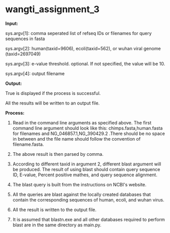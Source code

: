 # wangti_assignment_3

**Input:**

sys.argv[1]: comma seperated list of refseq IDs or filenames for query sequences in fasta

sys.argv[2]: human(taxid=9606), ecoli(taxid=562), or wuhan viral genome (taxid=2697049)

sys.argv[3]: e-value threshold. optional. If not specified, the value will be 10.

sys.argv[4]: output filename


**Output:**

True is displayed if the process is successful.

All the results will be written to an output file.


**Process:**

1. Read in the command line arguments as specified above. The first command line argument should look like this:
chimps.fasta,human.fasta for filenames and NG_046857.1,NG_390429.2 .There should be no space in between and the file name should follow the convention of filename.fasta.

2. The above result is then parsed by comma. 

3. According to different taxid in argument 2, different blast argument will be produced. The result of using blast should contain query sequence ID, E-value, Percent positive mathes, and query sequence alignment. 

4. The blast query is built from the instructions on NCBI's website. 

5. All the queries are blast against the locally created databases that contain the corresponding sequences of human, ecoli, and wuhan virus. 

6. All the result is written to the output file. 

7. It is assumed that blastn.exe and all other databases required to perform blast are in the same directory as main.py. 
